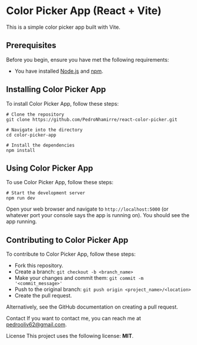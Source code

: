 
# Color Picker App (React + Vite)

This is a simple color picker app built with Vite.

## Prerequisites

Before you begin, ensure you have met the following requirements:

* You have installed [Node.js](https://nodejs.org/en/) and [npm](https://www.npmjs.com/).

## Installing Color Picker App

To install Color Picker App, follow these steps:

```
# Clone the repository
git clone https://github.com/PedroNhamirre/react-color-picker.git

# Navigate into the directory
cd color-picker-app

# Install the dependencies
npm install

```
## Using Color Picker App

To use Color Picker App, follow these steps:

```
# Start the development server
npm run dev

```

Open your web browser and navigate to ``http://localhost:5000`` (or whatever port your console says the app is running on). You should see the app running.

## Contributing to Color Picker App

To contribute to Color Picker App, follow these steps:

- Fork this repository.
- Create a branch: ``git checkout -b <branch_name>``
- Make your changes and commit them: ``git commit -m '<commit_message>'``
- Push to the original branch: ``git push origin <project_name>/<location>``
- Create the pull request.

Alternatively, see the GitHub documentation on creating a pull request.

Contact
If you want to contact me, you can reach me at <pedrooliv62@gmail.com>.

License
This project uses the following license: **MIT**.

